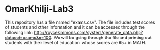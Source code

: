 # OmarKhilji-Lab3

This repository has a file named "exams.csv". The file includes test scores of students and other information and it can be accessed through the following link: http://roycekimmons.com/system/generate_data.php?dataset=exams&n=100. We will be going through the file and printing out students with their level of education, whose scores are 65+ in MATH.
